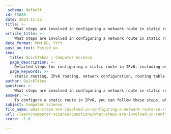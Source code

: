 ```yaml
---
_schema: default
id: 15888
date: 2024-11-22
title: >-
    What steps are involved in configuring a network route in static routing?
article_title: >-
    What steps are involved in configuring a network route in static routing?
date_format: MMM DD, YYYY
post_on_text: Posted on
seo:
  title: QuickTakes | Computer Science
  page_description: >-
    Detailed steps for configuring a static route in IPv6, including enabling routing, setting interface addresses, creating the route, and verifying the configuration.
  page_keywords: >-
    static routing, IPv6 routing, network configuration, routing table, next-hop address, ipv6 unicast-routing, enable IPv6, configure addresses, verify configuration, troubleshooting
author: QuickTakes
question: >-
    What steps are involved in configuring a network route in static routing?
answer: >-
    To configure a static route in IPv6, you can follow these steps, which are similar to those used for IPv4 static routing. Here’s a detailed breakdown of the process:\n\n1. **Enable IPv6 Routing**: First, you need to enable IPv6 routing on the router. This is done in global configuration mode. For example:\n   ```plaintext\n   R1(config)# ipv6 unicast-routing\n   R2(config)# ipv6 unicast-routing\n   ```\n\n2. **Configure IPv6 Addresses on Interfaces**: Assign IPv6 addresses to the router interfaces that will participate in the routing. Ensure that the addresses are correctly configured with the appropriate subnet prefix (e.g., /64).\n\n3. **Configure the Static IPv6 Route**: Use the `ipv6 route` command to define the static route. You will specify the destination network, the prefix length, and the next-hop address. The syntax is as follows:\n   ```plaintext\n   R1(config)# ipv6 route <destination-network> <prefix-length> <next-hop-address>\n   ```\n   For example, to configure a static route to the network `2001:db8:1::/64` with a next-hop address of `2001:db8:2::1`, you would enter:\n   ```plaintext\n   R1(config)# ipv6 route 2001:db8:1::/64 2001:db8:2::1\n   ```\n\n4. **Verify the Configuration**: After configuring the static route, you should verify that it has been correctly added to the routing table. You can do this using the following command:\n   ```plaintext\n   R1# show ipv6 route\n   ```\n   Look for the entry corresponding to the static route you just configured, which should be marked with an "S" in the routing table.\n\n5. **Troubleshooting**: If the static route does not appear in the routing table or if connectivity issues arise, check the following:\n   - Ensure that IPv6 is enabled on all relevant interfaces.\n   - Verify that the next-hop address is reachable.\n   - Check for any misconfigurations in the IPv6 addresses or prefixes.\n\nBy following these steps, you can successfully configure static routes in an IPv6 network. Static routing is particularly useful in smaller networks or specific scenarios where dynamic routing protocols are not necessary.
subject: Computer Science
file_name: what-steps-are-involved-in-configuring-a-network-route-in-static-routing.md
url: /learn/computer-science/questions/what-steps-are-involved-in-configuring-a-network-route-in-static-routing
score: -1.0

---
```


&nbsp;